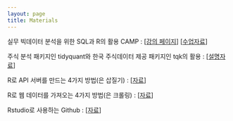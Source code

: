 ```yaml
---
layout: page
title: Materials
---
```


실무 빅데이터 분석을 위한 SQL과 R의 활용 CAMP : [[강의 페이지][1]] [[수업자료][2]]

주식 분석 패키지인 tidyquant와 한국 주식데이터 제공 패키지인 tqk의 활용 : [[설명자료][6]]

R로 API 서버를 만드는 4가지 방법(은 삽질기) : [[자료][4]]

R로 웹 데이터를 가져오는 4가지 방법(은 크롤링) : [[자료][5]]

Rstudio로 사용하는 Github : [[자료][3]]

[1]: http://www.fastcampus.co.kr/data_camp_dabrp/
[2]: https://mrchypark.github.io/data_camp_dabrp3/
[3]: https://mrchypark.github.io/github-with-rstudio/
[4]: https://mrchypark.github.io/apiR/
[5]: https://mrchypark.github.io/getWebR/
[6]: https://mrchypark.github.io/tqk_docs/tidyquant-with-tqk.html
